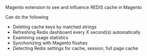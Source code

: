 Magento extension to see and influence REDIS cache in Magento

Can do the following
 - Deleting cache keys by matched strings
 - Refreshing Redis dashboard every X second(s) automatically
 - Examining usage statistics
 - Synchonizing with Magento flushes
 - Detecting Redis settings for cache, session, full page cache
